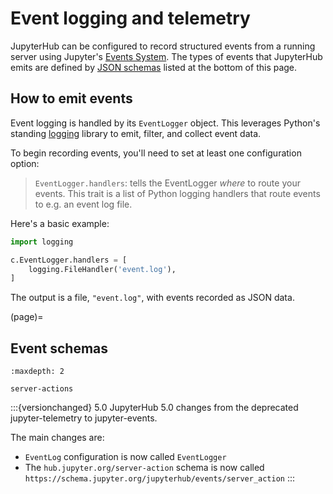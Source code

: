 # Event logging and telemetry

JupyterHub can be configured to record structured events from a running server using Jupyter's [Events System]. The types of events that JupyterHub emits are defined by [JSON schemas] listed at the bottom of this page.

## How to emit events

Event logging is handled by its `EventLogger` object. This leverages Python's standing [logging] library to emit, filter, and collect event data.

To begin recording events, you'll need to set at least one configuration option:

> `EventLogger.handlers`: tells the EventLogger _where_ to route your events. This trait is a list of Python logging handlers that route events to e.g. an event log file.

Here's a basic example:

```python
import logging

c.EventLogger.handlers = [
    logging.FileHandler('event.log'),
]
```

The output is a file, `"event.log"`, with events recorded as JSON data.

(page)=

## Event schemas

```{toctree}
:maxdepth: 2

server-actions
```

:::{versionchanged} 5.0
JupyterHub 5.0 changes from the deprecated jupyter-telemetry to jupyter-events.

The main changes are:

- `EventLog` configuration is now called `EventLogger`
- The `hub.jupyter.org/server-action` schema is now called `https://schema.jupyter.org/jupyterhub/events/server_action`
  :::

[json schemas]: https://json-schema.org/
[logging]: https://docs.python.org/3/library/logging.html
[events system]: https://jupyter-events.readthedocs.io
